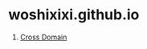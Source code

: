 # woshixixi.github.io

1. [Cross Domain](https://github.com/woshixixi/woshixixi.github.io/blob/master/cross-domain/README.md)
